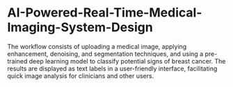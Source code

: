 # AI-Powered-Real-Time-Medical-Imaging-System-Design
The workflow consists of uploading a medical image, applying enhancement, denoising, and segmentation techniques, and using a pre-trained deep learning model to classify potential signs of breast cancer. The results are displayed as text labels in a user-friendly interface, facilitating quick image analysis for clinicians and other users.

